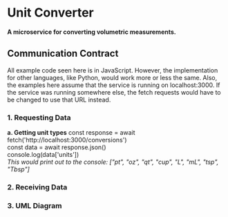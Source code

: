 # Unit Converter
**A microservice for converting volumetric measurements.**

## Communication Contract
All example code seen here is in JavaScript. However, the implementation for other languages, like Python, would work more or less the same.
Also, the examples here assume that the service is running on localhost:3000. If the service was running somewhere else, the fetch requests
would have to be changed to use that URL instead.

### 1. Requesting Data
**a. Getting unit types**
const response = await fetch('http://localhost:3000/conversions')<br/>
const data = await response.json()<br/>
console.log(data['units'])<br/>
*This would print out to the console: ["pt", "oz", "qt", "cup", "L", "mL", "tsp", "Tbsp"]*<br/>

### 2. Receiving Data


### 3. UML Diagram